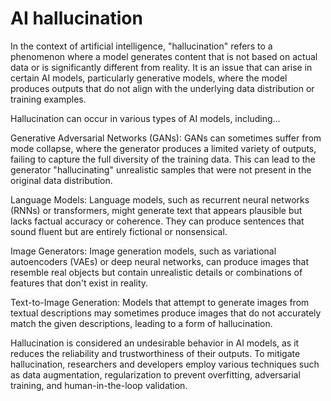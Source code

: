 # AI hallucination

In the context of artificial intelligence, "hallucination" refers to a phenomenon where a model generates content that is not based on actual data or is significantly different from reality. It is an issue that can arise in certain AI models, particularly generative models, where the model produces outputs that do not align with the underlying data distribution or training examples.

Hallucination can occur in various types of AI models, including…

Generative Adversarial Networks (GANs): GANs can sometimes suffer from mode collapse, where the generator produces a limited variety of outputs, failing to capture the full diversity of the training data. This can lead to the generator "hallucinating" unrealistic samples that were not present in the original data distribution.

Language Models: Language models, such as recurrent neural networks (RNNs) or transformers, might generate text that appears plausible but lacks factual accuracy or coherence. They can produce sentences that sound fluent but are entirely fictional or nonsensical.

Image Generators: Image generation models, such as variational autoencoders (VAEs) or deep neural networks, can produce images that resemble real objects but contain unrealistic details or combinations of features that don't exist in reality.

Text-to-Image Generation: Models that attempt to generate images from textual descriptions may sometimes produce images that do not accurately match the given descriptions, leading to a form of hallucination.

Hallucination is considered an undesirable behavior in AI models, as it reduces the reliability and trustworthiness of their outputs. To mitigate hallucination, researchers and developers employ various techniques such as data augmentation, regularization to prevent overfitting, adversarial training, and human-in-the-loop validation.
